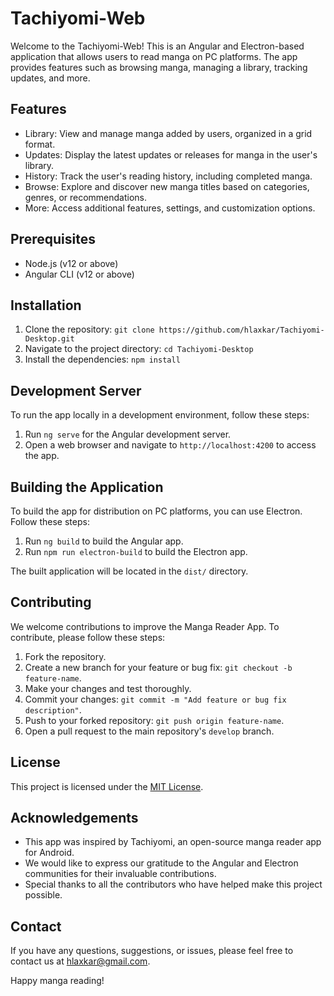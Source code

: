 # Tachiyomi-Web

Welcome to the Tachiyomi-Web! This is an Angular and Electron-based application that allows users to read manga on PC platforms. The app provides features such as browsing manga, managing a library, tracking updates, and more.

## Features

- Library: View and manage manga added by users, organized in a grid format.
- Updates: Display the latest updates or releases for manga in the user's library.
- History: Track the user's reading history, including completed manga.
- Browse: Explore and discover new manga titles based on categories, genres, or recommendations.
- More: Access additional features, settings, and customization options.

## Prerequisites

- Node.js (v12 or above)
- Angular CLI (v12 or above)

## Installation

1. Clone the repository: `git clone https://github.com/hlaxkar/Tachiyomi-Desktop.git`
2. Navigate to the project directory: `cd Tachiyomi-Desktop`
3. Install the dependencies: `npm install`

## Development Server

To run the app locally in a development environment, follow these steps:

1. Run `ng serve` for the Angular development server.
2. Open a web browser and navigate to `http://localhost:4200` to access the app.

## Building the Application

To build the app for distribution on PC platforms, you can use Electron. Follow these steps:

1. Run `ng build` to build the Angular app.
2. Run `npm run electron-build` to build the Electron app.

The built application will be located in the `dist/` directory.

## Contributing

We welcome contributions to improve the Manga Reader App. To contribute, please follow these steps:

1. Fork the repository.
2. Create a new branch for your feature or bug fix: `git checkout -b feature-name`.
3. Make your changes and test thoroughly.
4. Commit your changes: `git commit -m "Add feature or bug fix description"`.
5. Push to your forked repository: `git push origin feature-name`.
6. Open a pull request to the main repository's `develop` branch.

## License

This project is licensed under the [MIT License](LICENSE).

## Acknowledgements

- This app was inspired by Tachiyomi, an open-source manga reader app for Android.
- We would like to express our gratitude to the Angular and Electron communities for their invaluable contributions.
- Special thanks to all the contributors who have helped make this project possible.

## Contact

If you have any questions, suggestions, or issues, please feel free to contact us at [hlaxkar@gmail.com](mailto:hlaxkar@gmail.com).

Happy manga reading!
